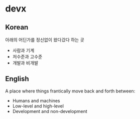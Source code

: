 # devx

## Korean
아래의 어딘가를 정신없이 왔다갔다 하는 곳

- 사람과 기계
- 저수준과 고수준
- 개발과 비개발

## English
A place where things frantically move back and forth between:

- Humans and machines
- Low-level and high-level
- Development and non-development
